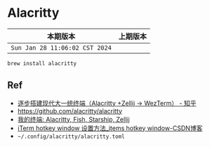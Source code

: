 # Alacritty

|本期版本|上期版本
|:---:|:---:
`Sun Jan 28 11:06:02 CST 2024` | 


```bash
brew install alacritty
```

## Ref

* [逐步搭建现代大一统终端（Alacritty +Zellij -> WezTerm） - 知乎](https://zhuanlan.zhihu.com/p/436024560)
* <https://github.com/alacritty/alacritty>
* [我的终端: Alacritty, Fish, Starship, Zellij](https://zuolan.me/2023-terminal)
* [iTerm hotkey window 设置方法_items hotkey window-CSDN博客](https://blog.csdn.net/zhanggang807/article/details/87071955)
* `~/.config/alacritty/alacritty.toml`

